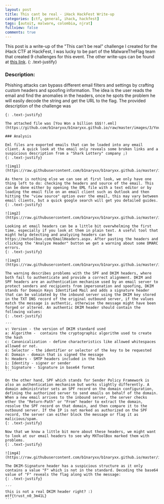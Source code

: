 ```yaml
---
layout: post
title: This cant be real - iHack HackFest Write-up
categories: [ctf, general, ihack, hackfest]
tags: [autoit, malware, colombia, njrat]
fullview: false
comments: true
---
```


This post is a write-up of the "This can't be real" challenge I created for the iHack CTF at HackFest, I was lucky to be part of the MalwareTheFlag team that created 9 challenges for this event. The other write-ups can be found at [this link](https://maxkersten.nl/2020/06/25/malwaretheflags-ihack-2020-challenges/).
{: .text-justify}

### Description:
Phishing attacks can bypass different email filters and settings by crafting custom headers and spoofing information. The idea is the user reads the email and find the anomalies in the headers, once he spots the problem he will easily decode the string and get the URL to the flag. The provided description of the challenge was

```One of our customers says he has been waiting for months for a huge prize he won, but he’s afraid he might have been scammed and lost all his credit cards. He told us he got the following email with detailed information about the prize. Do you think you can find if he is going to get his money back?´´´
{: .text-justify}

The attached file was [You Won a billion $$$!!.eml](https://github.com/b1naryxx/b1naryxx.github.io/raw/master/images/3/You%20Won%20a%20billion%20%24%24%24!!.eml.zip)

### Analysis

Eml files are exported emails that can be loaded into any email client. A quick look at the email only reveals some broken links and a suspicious description from a "Shark Lottery" company ;)
{: .text-justify}

![img1](https://raw.githubusercontent.com/b1naryxx/b1naryxx.github.io/master/images/3/1.png)

As there is nothing else we can see at first look, we only have one thing left to do: checking the headers and source of the email. This can be done either by opening the EML file with a text editor or by loading the email file on an email client such as Outlook and then hitting the "view source" option over the email, this may vary between email clients, but a quick google search will get you detailed guides.
{: .text-justify}

![img2](https://raw.githubusercontent.com/b1naryxx/b1naryxx.github.io/master/images/3/2.png)

Looking at email headers can be a little bit overwhelming the first time, especially if you look at them in plain text. A useful tool that might help detecting and analyzing headers can be https://mxtoolbox.com/EmailHeaders.aspx. After pasting the headers and clicking the "Analyze Header" button we get a warning about some DMARC errors.
{: .text-justify}

![img3](https://raw.githubusercontent.com/b1naryxx/b1naryxx.github.io/master/images/3/3.png)

The warning describes problems with the SPF and DKIM headers, where both fail to authenticate and provide a correct alignment. DKIM and SPF headers are an authentication mechanism used by an email server to protect senders and recipients from impersonation and spoofing, DKIM stands for Domain Keys Identified Mail and adds a signature header that can be validated by the inbound server using the DKIM key stored in the TXT DNS record of the original outbound server, if the values match the message is authentic, otherwise the message might have been forged or altered. An authentic DKIM header should contain the following values:
{: .text-justify}

´´´
v: Version - the version of DKIM standard used
a: Algorithm -  contains the cryptographic algorithm used to create the hash
c: Canonicalization - define characteristics like allowed whitespaces allowed or not.
s: Selector - the identifier or selector of the key to be requested
d: Domain - domain that is signed the message
h: Headers - SMTP headers included in the hash
i: Identity - signer or sender
b: Signature - Signature in base64 format
´´´

On the other hand, SPF which stands for Sender Policy Framework is also an authentication mechanism but works slightly differently. A domain administrator sets an SPF record on the domain configuration, defining the authorized server to send emails on behalf of the domain. When a new email arrives to the inbound server, the server checks ether the "Return-Path" or "From" header to extract the domain, resolve the SPF record on that domain, and then compare it to the outbound server. If the IP is not marked as authorized on the SPF record, the server can either block the message or flag it as malicious/spam.
{: .text-justify}

Now that we know a little bit more about these headers, we might want to look at our email headers to see why MXToolBox marked them with problems. 
{: .text-justify}

![img4](https://raw.githubusercontent.com/b1naryxx/b1naryxx.github.io/master/images/3/4.png)

The DKIM-Signature header has a suspicious structure as it only contains a value "F" which is not in the standard. Decoding the base64 value of "F" reveals the flag along with the message:
{: .text-justify}

´´´
this is not a real DKIM header right? :) 
mtf{trust_n0_3m41L}
´´´
